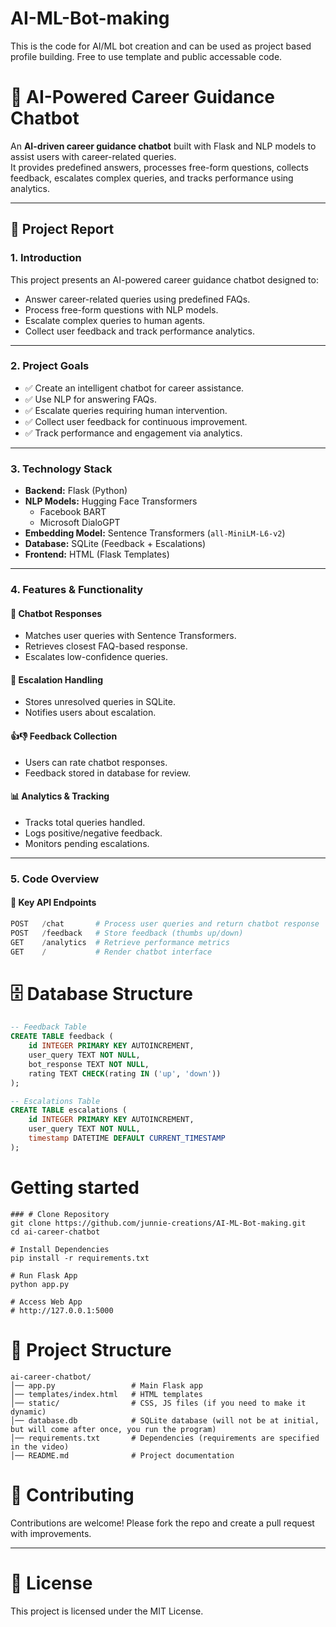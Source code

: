 # AI-ML-Bot-making
This is the code for AI/ML bot creation and can be used as project based profile building. Free to use template and public accessable code.

# 🎯 AI-Powered Career Guidance Chatbot

An **AI-driven career guidance chatbot** built with Flask and NLP models to assist users with career-related queries.  
It provides predefined answers, processes free-form questions, collects feedback, escalates complex queries, and tracks performance using analytics.

---

## 📖 Project Report

### 1. Introduction
This project presents an AI-powered career guidance chatbot designed to:
- Answer career-related queries using predefined FAQs.
- Process free-form questions with NLP models.
- Escalate complex queries to human agents.
- Collect user feedback and track performance analytics.

---

### 2. Project Goals
- ✅ Create an intelligent chatbot for career assistance.  
- ✅ Use NLP for answering FAQs.  
- ✅ Escalate queries requiring human intervention.  
- ✅ Collect user feedback for continuous improvement.  
- ✅ Track performance and engagement via analytics.  

---

### 3. Technology Stack
- **Backend:** Flask (Python)  
- **NLP Models:** Hugging Face Transformers  
  - Facebook BART  
  - Microsoft DialoGPT  
- **Embedding Model:** Sentence Transformers (`all-MiniLM-L6-v2`)  
- **Database:** SQLite (Feedback + Escalations)  
- **Frontend:** HTML (Flask Templates)  

---

### 4. Features & Functionality
#### 💬 Chatbot Responses
- Matches user queries with Sentence Transformers.  
- Retrieves closest FAQ-based response.  
- Escalates low-confidence queries.  

#### 🚨 Escalation Handling
- Stores unresolved queries in SQLite.  
- Notifies users about escalation.  

#### 👍👎 Feedback Collection
- Users can rate chatbot responses.  
- Feedback stored in database for review.  

#### 📊 Analytics & Tracking
- Tracks total queries handled.  
- Logs positive/negative feedback.  
- Monitors pending escalations.  

---

### 5. Code Overview

#### 🔑 Key API Endpoints
```python
POST   /chat       # Process user queries and return chatbot response
POST   /feedback   # Store feedback (thumbs up/down)
GET    /analytics  # Retrieve performance metrics
GET    /           # Render chatbot interface
```

# 🗄️ Database Structure

```sql
-- Feedback Table
CREATE TABLE feedback (
    id INTEGER PRIMARY KEY AUTOINCREMENT,
    user_query TEXT NOT NULL,
    bot_response TEXT NOT NULL,
    rating TEXT CHECK(rating IN ('up', 'down'))
);

-- Escalations Table
CREATE TABLE escalations (
    id INTEGER PRIMARY KEY AUTOINCREMENT,
    user_query TEXT NOT NULL,
    timestamp DATETIME DEFAULT CURRENT_TIMESTAMP
);
```

# Getting started
```
### # Clone Repository
git clone https://github.com/junnie-creations/AI-ML-Bot-making.git
cd ai-career-chatbot

# Install Dependencies
pip install -r requirements.txt

# Run Flask App
python app.py

# Access Web App
# http://127.0.0.1:5000
```

# 📂 Project Structure
```
ai-career-chatbot/
│── app.py                 # Main Flask app
│── templates/index.html   # HTML templates
│── static/                # CSS, JS files (if you need to make it dynamic)
│── database.db            # SQLite database (will not be at initial, but will come after once, you run the program)
│── requirements.txt       # Dependencies (requirements are specified in the video)
│── README.md              # Project documentation
```

# 🤝 Contributing
Contributions are welcome!
Please fork the repo and create a pull request with improvements.

---

# 📜 License
This project is licensed under the MIT License.

